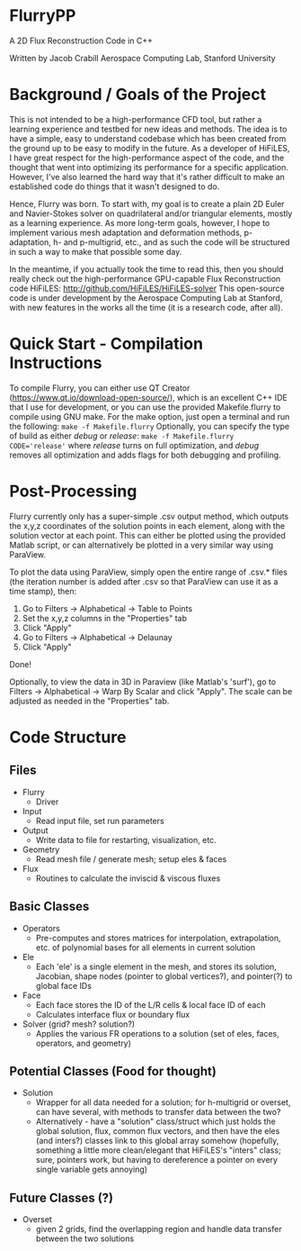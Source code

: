 FlurryPP
========

A 2D Flux Reconstruction Code in C++

Written by Jacob Crabill
Aerospace Computing Lab, Stanford University


Background / Goals of the Project
=================================

This is not intended to be a high-performance CFD tool, but rather a learning experience and testbed for new ideas and methods.  The idea is to have a simple, easy to understand codebase which has been created from the ground up to be easy to modify in the future.  As a developer of HiFiLES, I have great respect for the high-performance aspect of the code, and the thought that went into optimizing its performance for a specific application.  However, I've also learned the hard way that it's rather difficult to make an established code do things that it wasn't designed to do.

Hence, Flurry was born.  To start with, my goal is to create a plain 2D Euler and Navier-Stokes solver on quadrilateral and/or triangular elements, mostly as a learning experience.  As more long-term goals, however, I hope to implement various mesh adaptation and deformation methods, p-adaptation, h- and p-multigrid, etc., and as such the code will be structured in such a way to make that possible some day.

In the meantime, if you actually took the time to read this, then you should really check out the high-performance GPU-capable Flux Reconstruction code HiFiLES: http://github.com/HiFiLES/HiFiLES-solver
This open-source code is under development by the Aerospace Computing Lab at Stanford, with new features in the works all the time (it is a research code, after all).


Quick Start - Compilation Instructions
=======================================

To compile Flurry, you can either use QT Creator (https://www.qt.io/download-open-source/), which is an excellent C++ IDE that I use for development, or you can use the provided Makefile.flurry to compile using GNU make.  For the make option, just open a terminal and run the following:
`make -f Makefile.flurry`
Optionally, you can specify the type of build as either *debug* or *release*:
`make -f Makefile.flurry CODE='release'`
where *release* turns on full optimization, and *debug* removes all optimization and adds flags for both debugging and profiling.


Post-Processing
================

Flurry currently only has a super-simple .csv output method, which outputs the x,y,z coordinates of the solution points in each element, along with the solution vector at each point.  This can either be plotted using the provided Matlab script, or can alternatively be plotted in a very similar way using ParaView.

To plot the data using ParaView, simply open the entire range of .csv.* files (the iteration number is added after .csv so that ParaView can use it as a time stamp), then:

1) Go to Filters -> Alphabetical -> Table to Points
2) Set the x,y,z columns in the "Properties" tab
3) Click "Apply"
4) Go to Filters -> Alphabetical -> Delaunay
5) Click "Apply"

Done!

Optionally, to view the data in 3D in Paraview (like Matlab's 'surf'), go to Filters -> Alphabetical -> Warp By Scalar and click "Apply".  The scale can be adjusted as needed in the "Properties" tab.


Code Structure
==============

Files
-----
- Flurry
  + Driver
- Input
  + Read input file, set run parameters
- Output
  + Write data to file for restarting, visualization, etc.
- Geometry
  + Read mesh file / generate mesh; setup eles & faces
- Flux
  + Routines to calculate the inviscid & viscous fluxes


Basic Classes
--------------
- Operators
  + Pre-computes and stores matrices for interpolation, extrapolation, etc. of polynomial bases for all elements in current solution
- Ele
  + Each 'ele' is a single element in the mesh, and stores its solution, Jacobian, shape nodes (pointer to global vertices?), and pointer(?) to global face IDs
- Face
  + Each face stores the ID of the L/R cells & local face ID of each
  + Calculates interface flux or boundary flux
- Solver (grid? mesh? solution?)
  + Applies the various FR operations to a solution (set of eles, faces, operators, and geometry)
  

Potential Classes (Food for thought)
------------------------------------
- Solution
  + Wrapper for all data needed for a solution; for h-multigrid or overset, can have several, with methods to transfer data between the two?
  + Alternatively - have a "solution" class/struct which just holds the global solution, flux, common flux vectors, and then have the eles (and inters?) classes link to this global array somehow (hopefully, something a little more clean/elegant that HiFiLES's "inters" class; sure, pointers work, but having to dereference a pointer on every single variable gets annoying)


Future Classes (?)
------------------
- Overset
  + given 2 grids, find the overlapping region and handle data transfer between the two solutions
